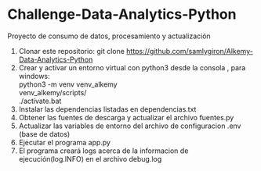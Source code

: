 # Challenge-Data-Analytics-Python
Proyecto de consumo de datos, procesamiento y actualización

1.  Clonar este repositorio: git clone https://github.com/samlygiron/Alkemy-Data-Analytics-Python</br>
2.  Crear y activar un entorno virtual con python3 desde la consola , para windows:</br> python3 -m venv venv_alkemy </br> venv_alkemy/scripts/ </br> ./activate.bat</br>
3.  Instalar las dependencias listadas en dependencias.txt</br>
4.  Obtener las fuentes de descarga y actualizar el archivo fuentes.py</br>
5.  Actualizar las variables de entorno del archivo de configuracion .env (base de datos)</br>
6.  Ejecutar el programa app.py</br>
7.  El programa creará logs acerca de la informacion de ejecución(log.INFO) en el archivo debug.log</br>
